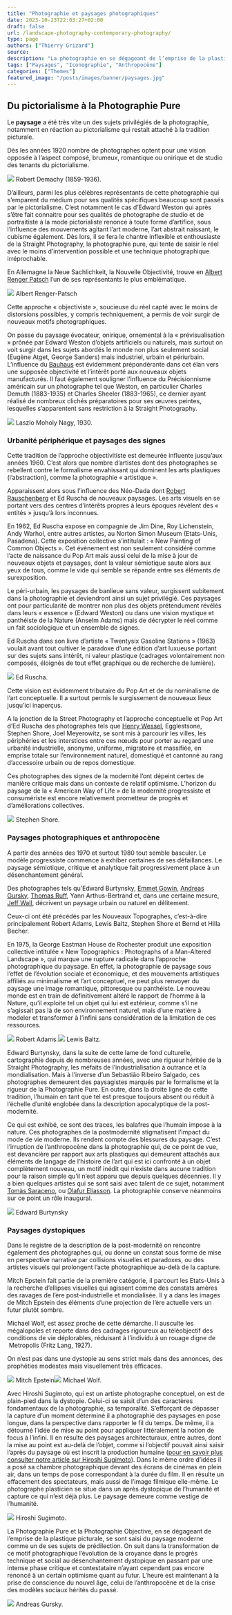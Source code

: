 ```yaml
---
title: "Photographie et paysages photographiques"
date: 2023-10-23T22:03:27+02:00
draft: false
url: /landscape-photography-contemporary-photography/
type: page
authors: ["Thierry Grizard"]
source: 
description: "La photographie en se dégageant de l’emprise de la plastique picturale s'est immédiatement saisi de la question du paysage moderne jusqu'à l'anthropocène."
tags: ["Paysages", "Iconographie", "Anthropocène"]
categories: ["Themes"]
featured_image: "/posts/images/banner/paysages.jpg"
---
```

## Du pictorialisme à la Photographie Pure

Le **paysage** a été très vite un des sujets privilégiés de la photographie, notamment en réaction au pictorialisme qui restait attaché à la tradition picturale.

Dès les années 1920 nombre de photographes optent pour une vision opposée à l’aspect composé, brumeux, romantique ou onirique et de studio des tenants du pictorialisme.

![](/posts/images/paysages/robert-demachy_pictorialism_photography.002.jpg)
Robert Demachy (1859-1936).

D’ailleurs, parmi les plus célèbres représentants de cette photographie qui s’emparent du médium pour ses qualités spécifiques beaucoup sont passés par le pictorialisme. C’est notamment le cas d’Edward Weston qui après s’être fait connaitre pour ses qualités de photographe de studio et de portraitiste à la mode pictorialiste renonce à toute forme d’artifice, sous l’influence des mouvements agitant l’art moderne, l’art abstrait naissant, le cubisme également. Dès lors, il se fera le chantre inflexible et enthousiaste de la Straight Photography, la photographie pure, qui tente de saisir le réel avec le moins d’intervention possible et une technique photographique irréprochable.

En Allemagne la Neue Sachlichkeit, la Nouvelle Objectivité, trouve en [Albert Renger Patsch](https://www.artefields.net/albert-renger-patzsch-photography/) l’un de ses représentants le plus emblématique.

![](/posts/images/paysages/albert-renger-patzschphotographystraight-photographynouvelle-objectivit-exhibitionmuseumjeu-de-paumeles-chosesneue-sachlichkeit.044-3.jpg)
Albert Renger-Patsch

Cette approche « objectiviste », soucieuse du réel capté avec le moins de distorsions possibles, y compris techniquement, a permis de voir surgir de nouveaux motifs photographiques.

On passe du paysage évocateur, onirique, ornemental à la « prévisualisation » prônée par Edward Weston d’objets artificiels ou naturels, mais surtout on voit surgir dans les sujets abordés le monde non plus seulement social (Eugène Atget, George Sanders) mais industriel, urbain et périurbain. L’influence du [Bauhaus](/art-history-modern-art-bauhaus/) est évidemment prépondérante dans cet élan vers une supposée objectivité et l’intérêt porté aux nouveaux objets manufacturés. Il faut également souligner l’influence du Précisionnisme américain sur un photographe tel que Weston, en particulier Charles Demuth (1883-1935) et Charles Sheeler (1883-1965), ce dernier ayant réalisé de nombreux clichés préparatoires pour ses œuvres peintes, lesquelles s’apparentent sans restriction à la Straight Photography.

![](/posts/images/paysages/laszlo-moholy-nagy_bauhaus_photography.002.jpg)
Laszlo Moholy Nagy, 1930.

### Urbanité périphérique et paysages des signes

Cette tradition de l’approche objectivitiste est demeurée influente jusqu’aux années 1960. C’est alors que nombre d’artistes dont des photographes se rebellent contre le formalisme envahissant qui dominent les arts plastiques (l’abstraction), comme la photographie « artistique ».

Apparaissent alors sous l’influence des Néo-Dada dont [Robert Rauschenberg](/robert-rauschenberg-vaporous-fantasies/) et Ed Ruscha de nouveaux paysages. Les arts visuels en se portant vers des centres d’intérêts propres à leurs époques révèlent des « entités » jusqu’à lors inconnues.

En 1962, Ed Ruscha expose en compagnie de Jim Dine, Roy Lichenstein, Andy Warhol, entre autres artistes, au Norton Simon Museum (Etats-Unis, Pasadena). Cette exposition collective s’intitulait : « New Painting of Common Objects ». Cet évènement est non seulement considéré comme l’acte de naissance du Pop Art mais aussi celui de la mise à jour de nouveaux objets et paysages, dont la valeur sémiotique saute alors aux yeux de tous, comme le vide qui semble se répande entre ses éléments de surexposition.

Le péri-urbain, les paysages de banlieue sans valeur, surgissent subitement dans la photographie et deviendront ainsi un sujet privilégié. Ces paysages ont pour particularité de montrer non plus des objets prétendument révélés dans leurs « essence » (Edward Weston) ou dans une vision mystique et panthéiste de la Nature (Anselm Adams) mais de décrypter le réel comme un fait sociologique et un ensemble de signes.

Ed Ruscha dans son livre d’artiste « Twentysix Gasoline Stations » (1963) voulait avant tout cultiver le paradoxe d’une édition d’art luxueuse portant sur des sujets sans intérêt, ni valeur plastique (cadrages volontairement non composés, éloignés de tout effet graphique ou de recherche de lumière).

![](/posts/images/paysages/ed-ruscha_photography_paintings.051.jpg)
Ed Ruscha.

Cette vision est évidemment tributaire du Pop Art et de du nominalisme de l’art conceptuelle. Il a surtout permis le surgissement de nouveaux lieux jusqu’ici inaperçus.

A la jonction de la Street Photography et l’approche conceptuelle et Pop Art d’Ed Ruscha des photographes tels que [Henry Wessel](/henry-wessel-photography-california/), Egglestsone, Stephen Shore, Joel Meyerowitz, se sont mis à parcourir les villes, les périphéries et les interstices entre ces nœuds pour porter au regard une urbanité industrielle, anonyme, uniforme, migratoire et massifiée, en emprise totale sur l’environnement naturel, domestiqué et cantonné au rang d’accessoire urbain ou de repos domestique.

Ces photographes des signes de la modernité l’ont dépeint certes de manière critique mais dans un contexte de relatif optimisme. L’horizon du paysage de la « American Way of Life » de la modernité progressiste et consumériste est encore relativement prometteur de progrès et d’améliorations collectives.

![](/posts/images/paysages/stephen-shore_photography_landscape.051.jpg)
Stephen Shore.

### Paysages photographiques et anthropocène

A partir des années des 1970 et surtout 1980 tout semble basculer. Le modèle progressiste commence à exhiber certaines de ses défaillances. Le paysage sémiotique, critique et analytique fait progressivement place à un désenchantement général.

Des photographes tels qu’Edward Burtynsky, [Emmet Gowin](/emmet-gowin-photography/), [Andreas Gursky](/andreas-gursky-le-vertige-du-reel/), [Thomas Ruff](/thomas-ruff/), Yann Arthus-Bertrand et, dans une certaine mesure, [Jeff Wall](/jeff-wall-la-photographie-mise-en-scene/), décrivent un paysage urbain ou naturel en délitement.

Ceux-ci ont été précédés par les Nouveaux Topographes, c’est-à-dire principalement Robert Adams, Lewis Baltz, Stephen Shore et Bernd et Hilla Becher.

En 1975, la George Eastman House de Rochester produit une exposition collective intitulée « New Topographics : Photographs of a Man-Altered Landscape », qui marque une rupture radicale dans l’approche photographique du paysage. En effet, la photographie de paysage sous l’effet de l’évolution sociale et économique, et des mouvements artistiques affiliés au minimalisme et l’art conceptuel, ne peut plus renvoyer du paysage une image romantique, pittoresque ou panthéiste. Le nouveau monde est en train de définitivement altéré le rapport de l’homme à la Nature, qu’il exploite tel un objet qui lui est extérieur, comme s’il ne s’agissait pas là de son environnement naturel, mais d’une matière à modeler et transformer à l’infini sans considération de la limitation de ces ressources.

![](/posts/images/paysages/robert-adams_photography_landscape-america.050.jpg)
Robert Adams.![](/posts/images/paysages/lewis-baltz_photography_new-topographics_america.052.jpg)
Lewis Baltz.

Edward Burtynsky, dans la suite de cette lame de fond culturelle, cartographie depuis de nombreuses années, avec une rigueur héritée de la Straight Photography, les méfaits de l’industrialisation à outrance et la mondialisation. Mais à l’inverse d’un Sebastião Ribeiro Salgado, ces photographes demeurent des paysagistes marqués par le formalisme et la rigueur de la Photographie Pure. En outre, dans la droite ligne de cette tradition, l’humain en tant que tel est presque toujours absent ou réduit à l’échelle d’unité englobée dans la description apocalyptique de la post-modernité.

Ce qui est exhibé, ce sont des traces, les balafres que l’humain impose à la nature. Ces photographes de la postmodernité stigmatisent l’impact du mode de vie moderne. Ils rendent compte des blessures du paysage. C’est l’irruption de l’anthropocène dans la photographie qui, de ce point de vue, est devancière par rapport aux arts plastiques qui demeurent attachés aux éléments de langage de l’histoire de l’art qui est ici confronté à un objet complètement nouveau, un motif inédit qui n’existe dans aucune tradition pour la raison simple qu’il n’est apparu que depuis quelques décennies. Il y a bien quelques artistes qui se sont saisi avec talent de ce sujet, notamment [Tomàs Saraceno](/tomas-saraceno-on-air/), ou [Olafur Eliasson](/olafur-eliasson-versailles/). La photographie conserve néanmoins sur ce point un rôle inaugural.

![](/posts/images/paysages/edward-burtunsky_landscape_photography.054.jpg)
Edward Burtynsky

### Paysages dystopiques

Dans le registre de la description de la post-modernité on rencontre également des photographes qui, ou donne un constat sous forme de mise en perspective narrative par collisions visuelles et paradoxes, ou des artistes visuels qui prolongent l’acte photographique au-delà de la capture.

Mitch Epstein fait partie de la première catégorie, il parcourt les Etats-Unis à la recherche d’ellipses visuelles qui agissent comme des constats amères des ravages de l’ère post-industrielle et mondialisée. Il y a dans les images de Mitch Epstein des éléments d’une projection de l’ère actuelle vers un futur plutôt sombre.

Michael Wolf, est assez proche de cette démarche. Il ausculte les mégalopoles et reporte dans des cadrages rigoureux au téléobjectif des conditions de vie déplorables, réduisant à l’individu à un rouage digne de  Metropolis (Fritz Lang, 1927).

On n’est pas dans une dystopie au sens strict mais dans des annonces, des prophéties modestes mais visuellement très efficaces.

![](/posts/images/paysages/mitch-epstein_photography_landscape.051.jpg)
Mitch Epstein![](/posts/images/paysages/michael-wolf_photography_landscape.051.jpg)
Michael Wolf.

Avec Hiroshi Sugimoto, qui est un artiste photographe conceptuel, on est de plain-pied dans la dystopie. Celui-ci se saisit d’un des caractères fondamentaux de la photographie, sa temporalité. S’efforçant de dépasser la capture d’un moment déterminé il a photographié des paysages en pose longue, dans la perspective dans rapporter le fil du temps. De même, il a détourné l’idée de mise au point pour appliquer littéralement la notion de focus à l’infini. Il en résulte des paysages architecturaux, entre autres, dont la mise au point est au-delà de l’objet, comme si l’objectif pouvait ainsi saisir l’après du paysage où est inscrit la production humaine ([pour en savoir plus consulter notre article sur Hiroshi Sugimoto](/sugimoto-le-temps-de-la-photographie/)). Dans le même ordre d’idées il a posé sa chambre photographique devant des écrans de cinémas en plein air, dans un temps de pose correspondant à la durée du film. Il en résulte un effacement des spectateurs, mais aussi de l’image filmique elle-même. Le photographe plasticien se situe dans un après dystopique de l’humanité et capture ce qui n’est déjà plus. Le paysage demeure comme vestige de l’humanité.

![](/posts/images/paysages/hiroshi-sugimoto_photography_landscape.051.jpg)
Hiroshi Sugimoto.

La Photographie Pure et la Photographie Objective, en se dégageant de l’emprise de la plastique picturale, se sont saisi du paysage moderne comme un de ses sujets de prédilection. On suit dans la transformation de ce motif photographique l’évolution de la croyance dans le progrès technique et social au désenchantement dystopique en passant par une intense phase critique et contestataire n’ayant cependant pas encore renoncé à un certain optimisme quant au futur. L’heure est maintenant à la prise de conscience du nouvel âge, celui de l’anthropocène et de la crise des modèles sociaux hérités du passé.

![](/posts/images/paysages/Andreas-Gursky-Greeley-2002.jpg)
Andreas Gursky.
